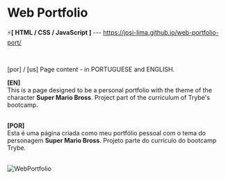 # Web Portfolio

⚡<strong>[ HTML / CSS / JavaScript ]</strong> --- https://josi-lima.github.io/web-portfolio-port/

<br>

[por] / [us] Page content - in PORTUGUESE and ENGLISH. 
<br>

<strong>[EN]</strong>
<br>
This is a page designed to be a personal portfolio with the theme of the character <strong>Super Mario Bross</strong>. Project part of the curriculum of Trybe's bootcamp.

<br>
<strong>[POR]</strong>
<br>
Esta é uma página criada como meu portfólio pessoal com o tema do personagem <strong>Super Mario Bross</strong>. Projeto parte do currículo do bootcamp Trybe.
<br>
<br>

![WebPortfolio](https://user-images.githubusercontent.com/108018406/187088319-50e3967d-011e-4d4a-b614-db5f8daffd30.PNG)

